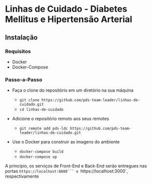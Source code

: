 # Linhas de Cuidado - Diabetes Mellitus e Hipertensão Arterial

## Instalação

### Requisitos
- Docker
- Docker-Compose

### Passo-a-Passo
- Faça o clone do repositório em um diretório na sua máquina
    - `git clone https://github.com/pds-team-leader/linhas-de-cuidado.git`
    - `cd linhas-de-cuidado`
    
- Adicione o repositório remoto aos seus remotes
    - `git remote add pds-ldc https://github.com/pds-team-leader/linhas-de-cuidado.git`
    
- Use o Docker para construir as imagens do ambiente
    - `docker-compose build`
    - `docker-compose up`
    
A princípio, os serviços de Front-End e Back-End serão entregues nas portas 
`https://localhost:8080```
e
`https://localhost:3000`, respectivamente
